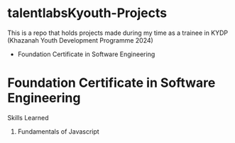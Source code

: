 # talentlabsKyouth-Projects
This is a repo that holds projects made during my time as a trainee in KYDP (Khazanah Youth Development Programme 2024)

- Foundation Certificate in Software Engineering

# Foundation Certificate in Software Engineering

Skills Learned 
1. Fundamentals of Javascript
